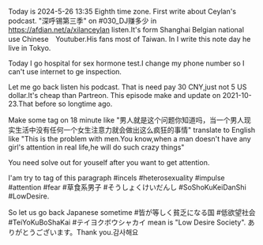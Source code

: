 Today is 2024-5-26 13:35 Eighth time zone.
First write about Ceylan's podcast. "深呼锡第三季" on #030_DJ赚多少 in https://afdian.net/a/xilanceylan listen.It's form Shanghai Belgian national use Chinese　Youtuber.His fans most of Taiwan.
In I write this note day he live in Tokyo.

Today I go hospital for sex hormone test.I change my phone number so I can't use internet to ge inspection.

Let me go back listen his podcast. That is need pay 30 CNY,just not 5 US dollar.It's cheap than Partreon.
This episode make and update on 2021-10-23.That before so longtime ago.

Make some tag on 18 minute like "男人就是这个问题你知道吗，当一个男人现实生活中没有任何一个女生注意力就会做出这么疯狂的事情" translate to English like "This is the problem with men.You know,when a man doesn't have any girl's attention in real life,he will do such crazy things"

You need solve out for youself after you want to get attention.

I'am try to tag of this paragraph #incels #heterosexuality #impulse #attention #fear #草食系男子 #そうしょくけいだんし #SoShoKuKeiDanShi #LowDesire.

So let us go back Japanese sometime #皆が等しく貧乏になる国 #低欲望社会 #TeiYoKuBoShaKai
#テイヨクボウシャカイ mean is "Low Desire Society". 
ありがとうございます。Thank you.감사해요
